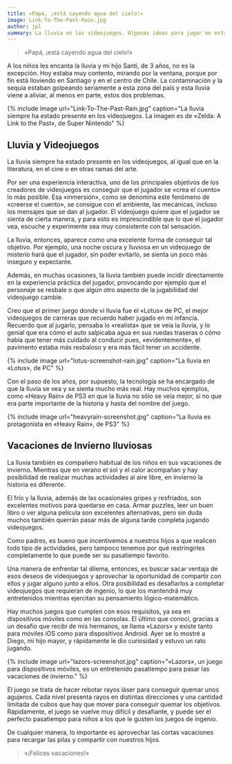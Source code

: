 ```yaml
---
title: «Papá, ¡está cayendo agua del cielo!»
image: Link-To-The-Past-Rain.jpg
author: jpl
summary: La lluvia en los videojuegos. Algunas ideas para jugar en estas vacaciones de invierno.
---
```


> «Papá, ¡está cayendo agua del cielo!»

A los niños les encanta la lluvia y mi hijo Santi, de 3 años, no es la excepción. Hoy estaba muy contento, mirando por la ventana, porque por fin está lloviendo en Santiago y en el centro de Chile. La contaminación y la sequía estaban golpeando seriamente a esta zona del país y esta lluvia viene a aliviar, al menos en parte, estos dos problemas.

{% include image url="Link-To-The-Past-Rain.jpg" caption="La lluvia siempre ha estado presente en los videojuegos. La imagen es de «Zelda: A Link to the Past», de Super Nintendo" %}

## Lluvia y Videojuegos

La lluvia siempre ha estado presente en los videojuegos, al igual que en la literatura, en el cine o en otras ramas del arte.

Por ser una experiencia interactiva, uno de los principales objetivos de los creadores de videojuegos es conseguir que el jugador se «crea el cuento» lo más posible. Esa «inmersión», como se denomina este fenómeno de «creerse el cuento», se consigue con el ambiente, las mecánicas, incluso los mensajes que se dan al jugador. El videojuego quiere que el jugador se sienta de cierta manera, y para esto es imprescindible que lo que el jugador vea, escuche y experimente sea muy consistente con tal sensación.

La lluvia, entonces, aparece como una excelente forma de conseguir tal objetivo. Por ejemplo, una noche oscura y lluviosa en un videojuego de misterio hará que el jugador, sin poder evitarlo, se sienta un poco más inseguro y expectante.

Además, en muchas ocasiones, la lluvia también puede incidir directamente en la experiencia práctica del jugador, provocando por ejemplo que el personaje se resbale o que algún otro aspecto de la jugabilidad del videojuego cambie.

Creo que el primer juego donde vi lluvia fue el «Lotus» de PC, el mejor videojuegos de carreras que recuerdo haber jugado en mi infancia. Recuerdo que al jugarlo, pensaba lo «realista» que se veía la lluvia, y lo genial que era cómo el auto salpicaba agua en sus ruedas traseras o cómo había que tener más cuidado al conducir pues, «evidentemente», el pavimento estaba más resbaloso y era más fácil tener un accidente.

{% include image url="lotus-screenshot-rain.jpg" caption="La lluvia en «Lotus», de PC" %}

Con  el paso de los años, por supuesto, la tecnología se ha encargado de que la lluvia se vea y se sienta mucho más real. Hay muchos ejemplos, como «Heavy Rain» de PS3 en que la lluvia no sólo se veía mejor, si no que era parte importante de la historia y hasta del nombre del juego.

{% include image url="heavyrain-screenshot.jpg" caption="La lluvia es protagonista en «Heavy Rain», de PS3" %}

## Vacaciones de Invierno lluviosas

La lluvia también es compañero habitual de los niños en sus vacaciones de invierno. Mientras que en verano el sol y el calor acompañan y hay posibilidad de realizar muchas actividades al aire libre, en invierno la historia es diferente.

El frío y la lluvia, además de las ocasionales gripes y resfriados, son excelentes motivos para quedarse en casa. Armar puzzles, leer un buen libro o ver alguna película son excelentes alternativas, pero sin duda muchos también querrán pasar más de alguna tarde completa jugando videojuegos.

Como padres, es bueno que incentivemos a nuestros hijos a que realicen todo tipo de actividades, pero tampoco tenemos por qué restringirles completamente lo que puede ser su pasatiempo favorito.

Una manera de enfrentar tal dilema, entonces, es buscar sacar ventaja de esos deseos de videojuegos y aprovechar la oportunidad de compartir con ellos y jugar alguno junto a ellos. Otra posibilidad es desafiarlos a completar videojuegos que requieran de ingenio, lo que los mantendrá muy entretenidos mientras ejercitan su pensamiento lógico-matemático.

Hay muchos juegos que cumplen con esos requisitos, ya sea en dispositivos móviles como en las consolas. El último que conocí, gracias a un desafío que recibí de mis hermanos, se llama «Lazors» y existe tanto para móviles iOS como para dispositivos Android. Ayer se lo mostré a Diego, mi hijo mayor, y rápidamente le dio curiosidad y estuvo un rato jugando.

{% include image url="lazors-screenshot.jpg" caption="«Lazors», un juego para dispositivos móviles, es un entretenido pasatiempo para pasar las vacaciones de invierno." %}

El juego se trata de hacer rebotar rayos láser para conseguir quemar unos agujeros. Cada nivel presenta rayos en distintas direcciones y una cantidad limitada de cubos que hay que mover para conseguir quemar los objetivos. Rápidamente, el juego se vuelve muy difícil y desafiante, y puede ser el perfecto pasatiempo para niños a los que le gusten los juegos de ingenio.

De cualquier manera, lo importante es aprovechar las cortas vacaciones para recargar las pilas y compartir con nuestros hijos.

> «¡Felices vacaciones!»
